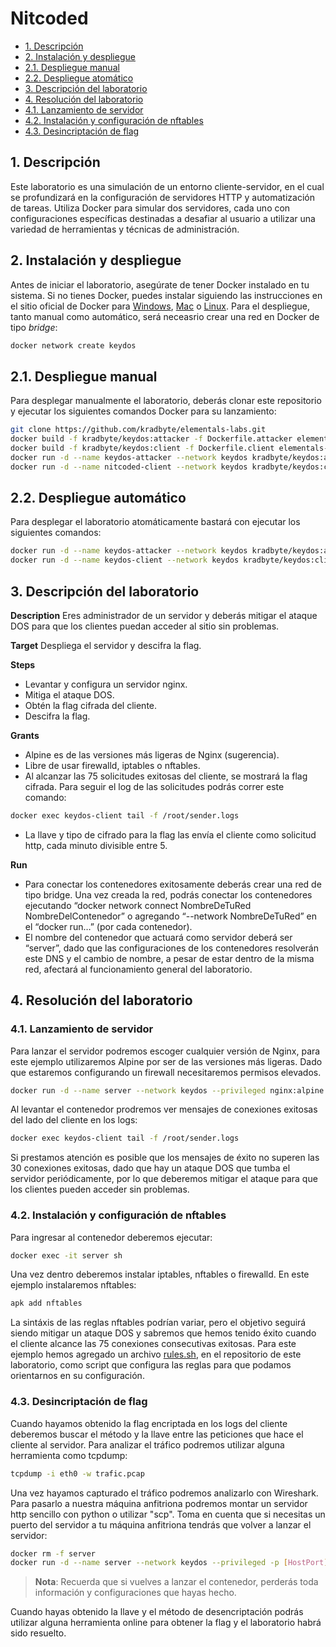 # Nitcoded

- [1. Descripción](#1.-descripción)
- [2. Instalación y despliegue](#2.-instalación-y-despliegue)
- [2.1. Despliegue manual](#2.1.-despliegue-manual)
- [2.2. Despliegue atomático](#2.2.-despliegue-atomático)
- [3. Descripción del laboratorio](#3.-descripción-del-laboratorio)
- [4. Resolución del laboratorio](#4.-resolución-del-laboratorio)
- [4.1. Lanzamiento de servidor](#4.1.-lanzamiento-de-servidor)
- [4.2. Instalación y configuración de nftables](#4.2.-instalación-y-configuración-de-nftables)
- [4.3. Desincriptación de flag](#4.3.-desincriptación-de-flag)

## 1. Descripción

Este laboratorio es una simulación de un entorno cliente-servidor, en el cual se profundizará en la configuración de servidores HTTP y automatización de tareas. Utiliza Docker para simular dos servidores, cada uno con configuraciones específicas destinadas a desafiar al usuario a utilizar una variedad de herramientas y técnicas de administración.

## 2. Instalación y despliegue

Antes de iniciar el laboratorio, asegúrate de tener Docker instalado en tu sistema. Si no tienes Docker, puedes instalar siguiendo las instrucciones en el sitio oficial de Docker para [Windows](https://docs.docker.com/docker-for-windows/install/), [Mac](https://docs.docker.com/docker-for-mac/install/) o [Linux](https://docs.docker.com/engine/install/).
Para el despliegue, tanto manual como automático, será neceasrio crear una red en Docker de tipo _bridge_:

```bash
docker network create keydos
```

## 2.1. Despliegue manual

Para desplegar manualmente el laboratorio, deberás clonar este repositorio y ejecutar los siguientes comandos Docker para su lanzamiento:

```bash
git clone https://github.com/kradbyte/elementals-labs.git
docker build -f kradbyte/keydos:attacker -f Dockerfile.attacker elementals-labs/8-KeyDOS
docker build -f kradbyte/keydos:client -f Dockerfile.client elementals-labs/8-KeyDOS
docker run -d --name keydos-attacker --network keydos kradbyte/keydos:attacker
docker run -d --name nitcoded-client --network keydos kradbyte/keydos:client
```

## 2.2. Despliegue automático

Para desplegar el laboratorio atomáticamente bastará con ejecutar los siguientes comandos:

```bash
docker run -d --name keydos-attacker --network keydos kradbyte/keydos:attacker
docker run -d --name keydos-client --network keydos kradbyte/keydos:client
```

## 3. Descripción del laboratorio

**Description**
Eres administrador de un servidor y deberás mitigar el ataque DOS para que los clientes puedan acceder al sitio sin problemas.

**Target**
Despliega el servidor y descifra la flag.

**Steps**
- Levantar y configura un servidor nginx.
- Mitiga el ataque DOS.
- Obtén la flag cifrada del cliente.
- Descifra la flag.

**Grants**
- Alpine es de las versiones más ligeras de Nginx (sugerencia).
- Libre de usar firewalld, iptables o nftables.
- Al alcanzar las 75 solicitudes exitosas del cliente, se mostrará la flag cifrada. Para seguir el log de las solicitudes podrás correr este comando:

```bash
docker exec keydos-client tail -f /root/sender.logs
```

- La llave y tipo de cifrado para la flag las envía el cliente como solicitud http, cada minuto divisible entre 5.

**Run**
- Para conectar los contenedores exitosamente deberás crear una red de tipo bridge. Una vez creada la red, podrás conectar los contenedores ejecutando “docker network connect NombreDeTuRed NombreDelContenedor” o agregando “--network NombreDeTuRed” en el “docker run…” (por cada contenedor).
- El nombre del contenedor que actuará como servidor deberá ser “server”, dado que las configuraciones de los contenedores resolverán este DNS y el cambio de nombre, a pesar de estar dentro de la misma red, afectará al funcionamiento general del laboratorio.

## 4. Resolución del laboratorio

### 4.1. Lanzamiento de servidor

Para lanzar el servidor podremos escoger cualquier versión de Nginx, para este ejemplo utilizaremos Alpine por ser de las versiones más ligeras. Dado que estaremos configurando un firewall necesitaremos permisos elevados.

```bash
docker run -d --name server --network keydos --privileged nginx:alpine
```
 Al levantar el contenedor prodremos ver mensajes de conexiones exitosas del lado del cliente en los logs:

```bash
docker exec keydos-client tail -f /root/sender.logs
```

Si prestamos atención es posible que los mensajes de éxito no superen las 30 conexiones exitosas, dado que hay un ataque DOS que tumba el servidor periódicamente, por lo que deberemos mitigar el ataque para que los clientes pueden acceder sin problemas.

### 4.2. Instalación y configuración de nftables

Para ingresar al contenedor deberemos ejecutar:

```bash
docker exec -it server sh
```

Una vez dentro deberemos instalar iptables, nftables o firewalld. En este ejemplo instalaremos nftables:

```bash
apk add nftables
```

La sintáxis de las reglas nftables podrían variar, pero el objetivo seguirá siendo mitigar un ataque DOS y sabremos que hemos tenido éxito cuando el cliente alcance las 75 conexiones consecutivas exitosas. Para este ejemplo hemos agregado un archivo [rules.sh](rules.sh), en el repositorio de este laboratorio, como script que configura las reglas para que podamos orientarnos en su configuración.

### 4.3. Desincriptación de flag

Cuando hayamos obtenido la flag encriptada en los logs del cliente deberemos buscar el método y la llave entre las peticiones que hace el cliente al servidor. Para analizar el tráfico podremos utilizar alguna herramienta como tcpdump:

```bash
tcpdump -i eth0 -w trafic.pcap
```

Una vez hayamos capturado el tráfico podremos analizarlo con Wireshark. Para pasarlo a nuestra máquina anfitriona podremos montar un servidor http sencillo con python o utilizar "scp". Toma en cuenta que si necesitas un puerto del servidor a tu máquina anfitriona tendrás que volver a lanzar el servidor:

```bash
docker rm -f server
docker run -d --name server --network keydos --privileged -p [HostPort]:[ServerPort] nginx:alpine
```

> **Nota**: Recuerda que si vuelves a lanzar el contenedor, perderás toda información y configuraciones que hayas hecho.

Cuando hayas obtenido la llave y el método de desencriptación podrás utilizar alguna herramienta online para obtener la flag y el laboratorio habrá sido resuelto.
